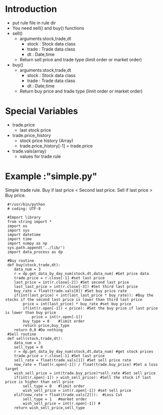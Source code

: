 # Introduction #
  * put rule file in rule dir
  * You need sell() and buy() functions
  * sell()
    * arguments:stock,trade,dt
      * stock : Stock data class
      * trade : Trade data class
      * dt : Date,time
    * Return sell price and trade type (limit order or market order)
  * buy()
    * arguments:stock,trade,dt
      * stock : Stock data class
      * trade : Trade data class
      * dt : Date,time
    * Return buy price and trade type (limit order or market order)

# Special Variables #
  * trade.price
    * last stock price
  * trade.price\_history
    * stock price history (Array)
    * trade.price\_history[-1] = trade.price
  * trade.vals(array)
    * values for trade rule

# Example :"simple.py" #
Simple trade rule.
Buy if last price < Second last price.
Sell if last price > Buy price.
```
 #!/usr/bin/python
 # coding: UTF-8

 #Import library
 from string import *
 import os
 import sys
 import datetime
 import time
 import numpy as np
 sys.path.append('../lib/')
 import data_process as dp
 
 #Buy routine
 def buy(stock,trade,dt):
 	data_num = 3
 	r = dp.get_data_by_day_num(stock,dt,data_num) #Get price data
 	trade.price = r.close[-1] #set last price
 	last_price = int(r.close[-2]) #Set second last price
 	last_last_price = int(r.close[-3]) #Set third last price
 	buy_rate = float(trade.vals[0]) #Set buy price rate
 	if(int(last_price) < int(last_last_price * buy_rate)): #Buy the stocks if the second last price is lower than third last price
 		price = int(last_price) * buy_rate #set buy price
 		if(int(r.open[-1]) < price): #Set the buy price if last price is lower than buy price
 			price = int(r.open[-1])
 		buy_type = 0	#limit order
 		return price,buy_type
 	return 0,0 #Do nothing
 #Sell routine
 def sell(stock,trade,dt):
 	data_num = 3
 	sell_type = 0
 	r = dp.get_data_by_day_num(stock,dt,data_num) #get stock prices
 	trade.price = r.close[-1] #Set last price
 	sell_rate = float(trade.vals[1]) #Set sell price rate
 	now_rate = float(r.open[-1]) / float(trade.buy_price) #Set a loss target
 	wish_sell_price = int(trade.buy_price)*sell_rate #Set sell price
 	if(int(r.open[-1]) > wish_sell_price): #Sell the stock if last price is higher than sell price
 		sell_type = 0	#limit order
 		wish_sell_price = int(r.open[-1]) #set sell price
 	elif(now_rate < float(trade.vals[2])):	#Loss Cut
 		sell_type = 1	#market order
 		wish_sell_price = int(r.open[-1]) #
 	return wish_sell_price,sell_type
```
